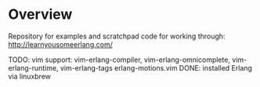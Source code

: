 # Overview

Repository for examples and scratchpad code for working through: http://learnyousomeerlang.com/


TODO: vim support: vim-erlang-compiler, vim-erlang-omnicomplete, vim-erlang-runtime, vim-erlang-tags erlang-motions.vim
DONE: installed Erlang via linuxbrew
